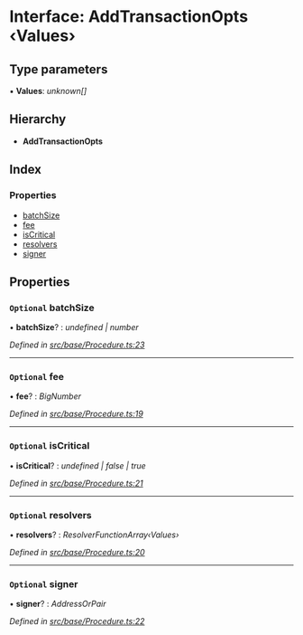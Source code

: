 # Interface: AddTransactionOpts ‹**Values**›

## Type parameters

▪ **Values**: *unknown[]*

## Hierarchy

* **AddTransactionOpts**

## Index

### Properties

* [batchSize](addtransactionopts.md#optional-batchsize)
* [fee](addtransactionopts.md#optional-fee)
* [isCritical](addtransactionopts.md#optional-iscritical)
* [resolvers](addtransactionopts.md#optional-resolvers)
* [signer](addtransactionopts.md#optional-signer)

## Properties

### `Optional` batchSize

• **batchSize**? : *undefined | number*

*Defined in [src/base/Procedure.ts:23](https://github.com/PolymathNetwork/polymesh-sdk/blob/0fbd815/src/base/Procedure.ts#L23)*

___

### `Optional` fee

• **fee**? : *BigNumber*

*Defined in [src/base/Procedure.ts:19](https://github.com/PolymathNetwork/polymesh-sdk/blob/0fbd815/src/base/Procedure.ts#L19)*

___

### `Optional` isCritical

• **isCritical**? : *undefined | false | true*

*Defined in [src/base/Procedure.ts:21](https://github.com/PolymathNetwork/polymesh-sdk/blob/0fbd815/src/base/Procedure.ts#L21)*

___

### `Optional` resolvers

• **resolvers**? : *ResolverFunctionArray‹Values›*

*Defined in [src/base/Procedure.ts:20](https://github.com/PolymathNetwork/polymesh-sdk/blob/0fbd815/src/base/Procedure.ts#L20)*

___

### `Optional` signer

• **signer**? : *AddressOrPair*

*Defined in [src/base/Procedure.ts:22](https://github.com/PolymathNetwork/polymesh-sdk/blob/0fbd815/src/base/Procedure.ts#L22)*
